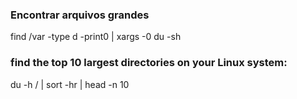 
### Encontrar arquivos grandes

find /var -type d -print0 | xargs -0 du -sh

### find the top 10 largest directories on your Linux system:
du -h / | sort -hr | head -n 10
